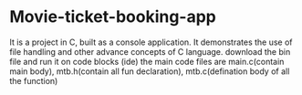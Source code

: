 # Movie-ticket-booking-app
It is a project in C, built as a console application. It demonstrates the use of file handling and other advance concepts of C language.
download the bin file and run it on code blocks (ide)
the main code files are main.c(contain main body), mtb.h(contain all fun declaration), mtb.c(defination body of all the function)

